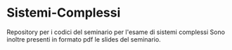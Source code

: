 # Sistemi-Complessi
Repository per i codici del seminario per l'esame di sistemi complessi
Sono inoltre presenti in formato pdf le slides del seminario.
